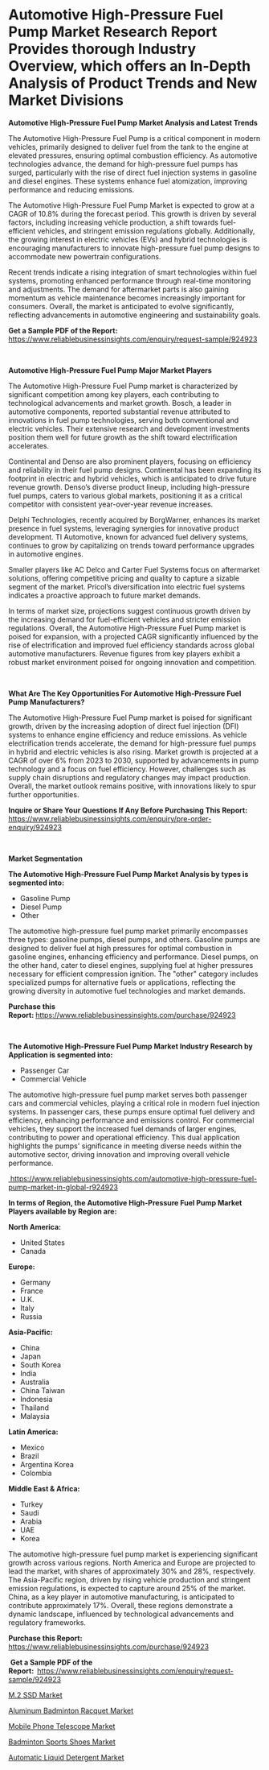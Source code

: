 <p><h1>Automotive High-Pressure Fuel Pump Market Research Report Provides thorough Industry Overview, which offers an In-Depth Analysis of Product Trends and New Market Divisions</h1></p><p><strong>Automotive High-Pressure Fuel Pump Market Analysis and Latest Trends</strong></p>
<p><p>The Automotive High-Pressure Fuel Pump is a critical component in modern vehicles, primarily designed to deliver fuel from the tank to the engine at elevated pressures, ensuring optimal combustion efficiency. As automotive technologies advance, the demand for high-pressure fuel pumps has surged, particularly with the rise of direct fuel injection systems in gasoline and diesel engines. These systems enhance fuel atomization, improving performance and reducing emissions.</p><p>The Automotive High-Pressure Fuel Pump Market is expected to grow at a CAGR of 10.8% during the forecast period. This growth is driven by several factors, including increasing vehicle production, a shift towards fuel-efficient vehicles, and stringent emission regulations globally. Additionally, the growing interest in electric vehicles (EVs) and hybrid technologies is encouraging manufacturers to innovate high-pressure fuel pump designs to accommodate new powertrain configurations.</p><p>Recent trends indicate a rising integration of smart technologies within fuel systems, promoting enhanced performance through real-time monitoring and adjustments. The demand for aftermarket parts is also gaining momentum as vehicle maintenance becomes increasingly important for consumers. Overall, the market is anticipated to evolve significantly, reflecting advancements in automotive engineering and sustainability goals.</p></p>
<p><strong>Get a Sample PDF of the Report:&nbsp;</strong> <a href="https://www.reliablebusinessinsights.com/enquiry/request-sample/924923?utm_campaign=57&utm_medium=2&utm_source=Github&utm_content=ia&utm_term=12122024&utm_id=automotive-high-pressure-fuel-pump">https://www.reliablebusinessinsights.com/enquiry/request-sample/924923</a></p>
<p>&nbsp;</p>
<p><strong>Automotive High-Pressure Fuel Pump Major Market Players</strong></p>
<p><p>The Automotive High-Pressure Fuel Pump market is characterized by significant competition among key players, each contributing to technological advancements and market growth. Bosch, a leader in automotive components, reported substantial revenue attributed to innovations in fuel pump technologies, serving both conventional and electric vehicles. Their extensive research and development investments position them well for future growth as the shift toward electrification accelerates.</p><p>Continental and Denso are also prominent players, focusing on efficiency and reliability in their fuel pump designs. Continental has been expanding its footprint in electric and hybrid vehicles, which is anticipated to drive future revenue growth. Denso’s diverse product lineup, including high-pressure fuel pumps, caters to various global markets, positioning it as a critical competitor with consistent year-over-year revenue increases.</p><p>Delphi Technologies, recently acquired by BorgWarner, enhances its market presence in fuel systems, leveraging synergies for innovative product development. TI Automotive, known for advanced fuel delivery systems, continues to grow by capitalizing on trends toward performance upgrades in automotive engines.</p><p>Smaller players like AC Delco and Carter Fuel Systems focus on aftermarket solutions, offering competitive pricing and quality to capture a sizable segment of the market. Pricol’s diversification into electric fuel systems indicates a proactive approach to future market demands.</p><p>In terms of market size, projections suggest continuous growth driven by the increasing demand for fuel-efficient vehicles and stricter emission regulations. Overall, the Automotive High-Pressure Fuel Pump market is poised for expansion, with a projected CAGR significantly influenced by the rise of electrification and improved fuel efficiency standards across global automotive manufacturers. Revenue figures from key players exhibit a robust market environment poised for ongoing innovation and competition.</p></p>
<p>&nbsp;</p>
<p><strong>What Are The Key Opportunities For Automotive High-Pressure Fuel Pump Manufacturers?</strong></p>
<p><p>The Automotive High-Pressure Fuel Pump market is poised for significant growth, driven by the increasing adoption of direct fuel injection (DFI) systems to enhance engine efficiency and reduce emissions. As vehicle electrification trends accelerate, the demand for high-pressure fuel pumps in hybrid and electric vehicles is also rising. Market growth is projected at a CAGR of over 6% from 2023 to 2030, supported by advancements in pump technology and a focus on fuel efficiency. However, challenges such as supply chain disruptions and regulatory changes may impact production. Overall, the market outlook remains positive, with innovations likely to spur further opportunities.</p></p>
<p><strong>Inquire or Share Your Questions If Any Before Purchasing This Report:</strong> <a href="https://www.reliablebusinessinsights.com/enquiry/pre-order-enquiry/924923?utm_campaign=57&utm_medium=2&utm_source=Github&utm_content=ia&utm_term=12122024&utm_id=automotive-high-pressure-fuel-pump">https://www.reliablebusinessinsights.com/enquiry/pre-order-enquiry/924923</a></p>
<p>&nbsp;</p>
<p><strong>Market Segmentation</strong></p>
<p><strong>The Automotive High-Pressure Fuel Pump Market Analysis by types is segmented into:</strong></p>
<p><ul><li>Gasoline Pump</li><li>Diesel Pump</li><li>Other</li></ul></p>
<p><p>The automotive high-pressure fuel pump market primarily encompasses three types: gasoline pumps, diesel pumps, and others. Gasoline pumps are designed to deliver fuel at high pressures for optimal combustion in gasoline engines, enhancing efficiency and performance. Diesel pumps, on the other hand, cater to diesel engines, supplying fuel at higher pressures necessary for efficient compression ignition. The "other" category includes specialized pumps for alternative fuels or applications, reflecting the growing diversity in automotive fuel technologies and market demands.</p></p>
<p><strong>Purchase this Report:&nbsp;</strong><a href="https://www.reliablebusinessinsights.com/purchase/924923?utm_campaign=57&utm_medium=2&utm_source=Github&utm_content=ia&utm_term=12122024&utm_id=automotive-high-pressure-fuel-pump">https://www.reliablebusinessinsights.com/purchase/924923</a></p>
<p>&nbsp;</p>
<p><strong>The Automotive High-Pressure Fuel Pump Market Industry Research by Application is segmented into:</strong></p>
<p><ul><li>Passenger Car</li><li>Commercial Vehicle</li></ul></p>
<p><p>The automotive high-pressure fuel pump market serves both passenger cars and commercial vehicles, playing a critical role in modern fuel injection systems. In passenger cars, these pumps ensure optimal fuel delivery and efficiency, enhancing performance and emissions control. For commercial vehicles, they support the increased fuel demands of larger engines, contributing to power and operational efficiency. This dual application highlights the pumps' significance in meeting diverse needs within the automotive sector, driving innovation and improving overall vehicle performance.</p></p>
<p><a href="https://www.reliablebusinessinsights.com/automotive-high-pressure-fuel-pump-market-in-global-r924923?utm_campaign=57&utm_medium=2&utm_source=Github&utm_content=ia&utm_term=12122024&utm_id=automotive-high-pressure-fuel-pump">&nbsp;https://www.reliablebusinessinsights.com/automotive-high-pressure-fuel-pump-market-in-global-r924923</a></p>
<p><strong>In terms of Region, the Automotive High-Pressure Fuel Pump Market Players available by Region are:</strong></p>
<p>
    <p> <strong> North America: </strong>
        <ul>
            <li>United States</li>
            <li>Canada</li>
        </ul>
        </p> 
    <p> <strong> Europe: </strong>
        <ul>
            <li>Germany</li>
            <li>France</li>
            <li>U.K.</li>
            <li>Italy</li>
            <li>Russia</li>
        </ul>
        </p> 
    <p> <strong> Asia-Pacific: </strong>
        <ul>
            <li>China</li>
            <li>Japan</li>
            <li>South Korea</li>
            <li>India</li>
            <li>Australia</li>
            <li>China Taiwan</li>
            <li>Indonesia</li>
            <li>Thailand</li>
            <li>Malaysia</li>
        </ul>
        </p> 
    <p> <strong> Latin America: </strong>
        <ul>
            <li>Mexico</li>
            <li>Brazil</li>
            <li>Argentina Korea</li>
            <li>Colombia</li>
        </ul>
        </p> 
    <p> <strong> Middle East & Africa: </strong>
        <ul>
            <li>Turkey</li>
            <li>Saudi</li>
            <li>Arabia</li>
            <li>UAE</li>
            <li>Korea</li>
        </ul>
    </p>
    </p>
<p><p>The automotive high-pressure fuel pump market is experiencing significant growth across various regions. North America and Europe are projected to lead the market, with shares of approximately 30% and 28%, respectively. The Asia-Pacific region, driven by rising vehicle production and stringent emission regulations, is expected to capture around 25% of the market. China, as a key player in automotive manufacturing, is anticipated to contribute approximately 17%. Overall, these regions demonstrate a dynamic landscape, influenced by technological advancements and regulatory frameworks.</p></p>
<p><strong>Purchase this Report: </strong><a href="https://www.reliablebusinessinsights.com/purchase/924923?utm_campaign=57&utm_medium=2&utm_source=Github&utm_content=ia&utm_term=12122024&utm_id=automotive-high-pressure-fuel-pump">https://www.reliablebusinessinsights.com/purchase/924923</a></p>
<p>&nbsp;<strong>Get a Sample PDF of the Report:&nbsp;&nbsp;</strong><a href="https://www.reliablebusinessinsights.com/enquiry/request-sample/924923?utm_campaign=57&utm_medium=2&utm_source=Github&utm_content=ia&utm_term=12122024&utm_id=automotive-high-pressure-fuel-pump">https://www.reliablebusinessinsights.com/enquiry/request-sample/924923</a></p>
<p><strong></strong></p>
<p><p><a href="https://github.com/gullattedenna/Market-Research-Report-List-1/blob/main/m2-ssd-market.md?utm_campaign=57&utm_medium=2&utm_source=Github&utm_content=ia&utm_term=12122024&utm_id=automotive-high-pressure-fuel-pump">M.2 SSD Market</a></p><p><a href="https://www.linkedin.com/pulse/aluminum-badminton-racquet-market-size-analysis-quantitative-insights-tnelf?utm_campaign=57&utm_medium=2&utm_source=Github&utm_content=ia&utm_term=12122024&utm_id=automotive-high-pressure-fuel-pump">Aluminum Badminton Racquet Market</a></p><p><a href="https://www.linkedin.com/pulse/forecasting-mobile-phone-telescope-market-success-key-factors-p6rzf?utm_campaign=57&utm_medium=2&utm_source=Github&utm_content=ia&utm_term=12122024&utm_id=automotive-high-pressure-fuel-pump">Mobile Phone Telescope Market</a></p><p><a href="https://www.linkedin.com/pulse/badminton-sports-shoes-market-overview-products-services-44-cagr-qopff?utm_campaign=57&utm_medium=2&utm_source=Github&utm_content=ia&utm_term=12122024&utm_id=automotive-high-pressure-fuel-pump">Badminton Sports Shoes Market</a></p><p><a href="https://github.com/AshrafKhan865/Market-Research-Report-List-1/blob/main/automatic-liquid-detergent-market.md?utm_campaign=57&utm_medium=2&utm_source=Github&utm_content=ia&utm_term=12122024&utm_id=automotive-high-pressure-fuel-pump">Automatic Liquid Detergent Market</a></p></p>
